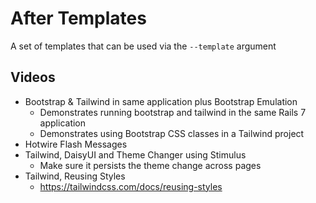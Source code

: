 # After Templates

A set of templates that can be used via the `--template` argument

## Videos

- Bootstrap & Tailwind in same application plus Bootstrap Emulation
  - Demonstrates running bootstrap and tailwind in the same Rails 7 application
  - Demonstrates using Bootstrap CSS classes in a Tailwind project
- Hotwire Flash Messages
- Tailwind, DaisyUI and Theme Changer using Stimulus
  - Make sure it persists the theme change across pages
- Tailwind, Reusing Styles
  - https://tailwindcss.com/docs/reusing-styles